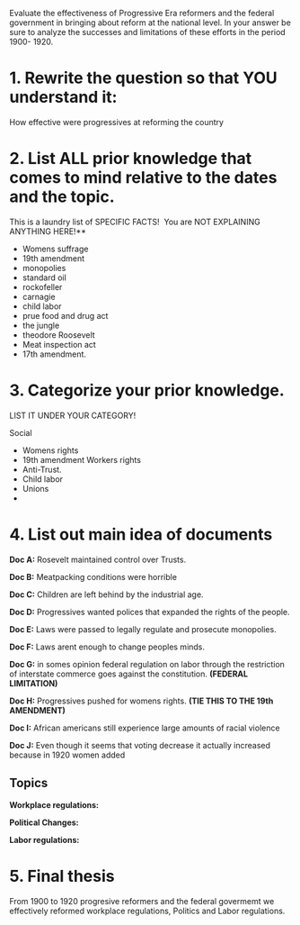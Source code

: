  Evaluate the effectiveness of Progressive Era reformers and the federal government in bringing about reform at the national level. In your answer be sure to analyze the successes and limitations of these efforts in the period 1900- 1920.
# 1. Rewrite the question so that YOU understand it:
How effective were progressives at reforming the country

# 2. List ALL prior knowledge that comes to mind relative to the dates and the topic.  
This is a laundry list of SPECIFIC FACTS!  You are NOT EXPLAINING ANYTHING HERE!**

- Womens suffrage 
- 19th amendment 
- monopolies 
- standard oil
- rockofeller
- carnagie 
- child labor
- prue food and drug act
- the jungle 
- theodore Roosevelt
- Meat inspection act
- 17th amendment.


# 3. Categorize your prior knowledge.  
LIST IT UNDER YOUR CATEGORY!

Social 
- Womens rights
- 19th amendment 
Workers rights 
- Anti-Trust.
- Child labor 
- Unions 
- 



# 4. List out main idea of documents

**Doc A:** Rosevelt maintained control over Trusts.

**Doc B:** Meatpacking conditions were horrible

**Doc C:** Children are left behind by the industrial age.

**Doc D:** Progressives wanted polices that expanded the rights of the people.

**Doc E:** Laws were passed to legally regulate and prosecute monopolies.

**Doc F:** Laws arent enough to change peoples minds.

**Doc G:** in somes opinion federal regulation on labor through the restriction of interstate commerce goes against the constitution. **(FEDERAL LIMITATION)** 

**Doc H:** Progressives pushed for womens rights. **(TIE THIS TO THE 19th AMENDMENT)**

**Doc I:** African americans still experience large amounts of racial violence 

**Doc J:** Even though it seems that voting decrease it actually increased because in 1920 women added 


## Topics 

**Workplace regulations:**

**Political Changes:**

**Labor regulations:** 



# 5.  Final thesis 
 From 1900 to 1920 progresive reformers and the federal govermemt we effectively reformed workplace regulations, Politics and Labor regulations. 


